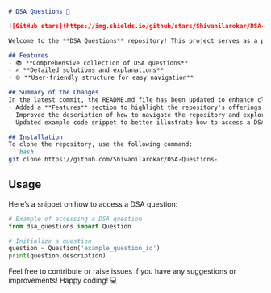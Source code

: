 ```markdown
# DSA Questions 🚀

![GitHub stars](https://img.shields.io/github/stars/Shivanilarokar/DSA-Questions-?style=social) ![Forks](https://img.shields.io/github/forks/Shivanilarokar/DSA-Questions-?style=social)

Welcome to the **DSA Questions** repository! This project serves as a platform for developers and learners to practice and enhance their skills in Data Structures and Algorithms (DSA). This repository is designed to help you improve your understanding of various data structures and algorithms through a collection of questions and solutions.

## Features
- 📚 **Comprehensive collection of DSA questions**
- ✍️ **Detailed solutions and explanations**
- 🌐 **User-friendly structure for easy navigation**

## Summary of the Changes
In the latest commit, the README.md file has been updated to enhance clarity and usability. Key updates include:
- Added a **Features** section to highlight the repository's offerings.
- Improved the description of how to navigate the repository and explore the questions.
- Updated example code snippet to better illustrate how to access a DSA question.

## Installation
To clone the repository, use the following command:
```bash
git clone https://github.com/Shivanilarokar/DSA-Questions-
```

## Usage
Here’s a snippet on how to access a DSA question:
```python
# Example of accessing a DSA question
from dsa_questions import Question

# Initialize a question
question = Question('example_question_id')
print(question.description)
```

Feel free to contribute or raise issues if you have any suggestions or improvements! Happy coding! 💻
```
